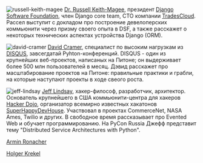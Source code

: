 ![russell-keith-magee](http://dropbucket.ru/pyconru/speakers/russell-keith-magee) [Dr. Russell Keith-Magee](http://cecinestpasun.com), президент [Django Software Foundation](https://www.djangoproject.com/foundation/), член Django core team, CTO компании [TradesCloud](http://tradescloud.com/). Рассел выступит с докладом про построение девелоперских коммьюнити через призму своего опыта в DSF, а также расскажет о некоторых технических аспектах устройства Django (ORM).

![david-cramer](http://dropbucket.ru/pyconru/speakers/david-cramer) [David Cramer](http://justcramer.com/), специалист по высоким нагрузкам из [DISQUS](http://disqus.com/), завсегдатай Pyhton-конференций. DISQUS - один из крупнейших веб-проектов, написаных на Питоне; он выдерживает более 500 млн пользователей в месяц. Дэвид расскажет про масштабирование проектов на Питоне: правильные практики и грабли, на которые наступают проекты в ходе свеого роста.

![jeff-lindsay](http://dropbucket.ru/pyconru/speakers/jeff-lindsay) [Jeff Lindsay](http://progrium.com), хакер-философ, разработчик, архитектор. Основатель крупнейшего в США коммьюнити-центра для хакеров [Hacker Dojo](http://www.hackerdojo.com), организатор всемирно известных хакатонов [SuperHappyDevHouse](http://superhappydevhouse.org). Участвовал в проектах CommerceNet, NASA Ames, Twilio и других. В свободное время рассказывает про Evented Web и обучает программированию. На PyCon Russia Джефф представит тему "Distributed Service Architectures with Python".

[Armin Ronacher](http://lucumr.pocoo.org)

[Holger Krekel](http://holgerkrekel.net/)
